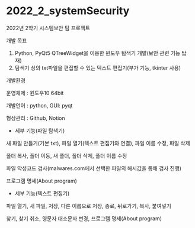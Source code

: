 # 2022_2_systemSecurity
2022년 2학기 시스템보안 팀 프로젝트

개발 목표

1. Python, PyQt5 QTreeWidget을 이용한 윈도우 탐색기 개발(보안 관련 기능 탑재)
2. 탐색기 상의 txt파일을 편집할 수 있는 텍스트 편집기(부가 기능, tkinter 사용)

개발환경

운영체제 : 윈도우10 64bit

개발언어 : python, GUI: pyqt

형상관리 : Github, Notion

* 세부 기능(파일 탐색기)

새 파일 만들기(기본 txt), 파일 열기(텍스트 편집기와 연결), 파일 이름 수정, 파일 삭제

폴더 복사,  폴더 이동, 새 폴더, 폴더 삭제, 폴더 이름 수정

파일 악성코드 검사(malwares.com에서 선택한 파일의 해시값을 통해 검사 진행)

프로그램 명세(About program)

* 세부 기능(텍스트 편집기)

파일 열기, 새 파일, 저장, 다른 이름으로 저장, 종료, 뒤로가기, 복사, 붙여넣기

찾기, 찾기 취소, 영문자 대소문자 변경, 프로그램 명세(About program)
